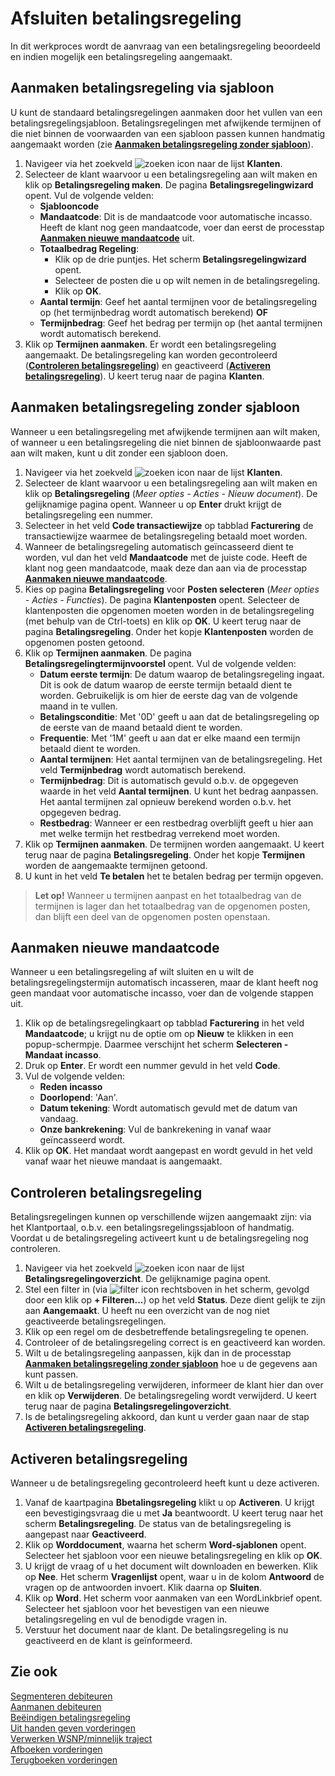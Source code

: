 # Afsluiten betalingsregeling

In dit werkproces wordt de aanvraag van een betalingsregeling beoordeeld en indien mogelijk een betalingsregeling aangemaakt.

## Aanmaken betalingsregeling via sjabloon

U kunt de standaard betalingsregelingen aanmaken door het vullen van een betalingsregelingsjabloon. Betalingsregelingen met afwijkende termijnen of die niet binnen de voorwaarden van een sjabloon passen kunnen handmatig aangemaakt worden (zie **[Aanmaken betalingsregeling zonder sjabloon](#aanmaken-betalingsregeling-zonder-sjabloon)**).

1. Navigeer via het zoekveld ![zoeken icon](/assets/images/zoeken.png "zoeken icon") naar de lijst **Klanten**.
2. Selecteer de klant waarvoor u een betalingsregeling aan wilt maken en klik op **Betalingsregeling maken**. De pagina **Betalingsregelingwizard** opent. Vul de volgende velden:
	- **Sjablooncode**
	- **Mandaatcode**: Dit is de mandaatcode voor automatische incasso. Heeft de klant nog geen mandaatcode, voer dan eerst de processtap **[Aanmaken nieuwe mandaatcode](#aanmaken-nieuwe-mandaatcode)** uit.
	- **Totaalbedrag Regeling**:
		- Klik op de drie puntjes. Het scherm **Betalingsregelingwizard** opent.
		- Selecteer de posten die u op wilt nemen in de betalingsregeling.
		- Klik op **OK**.
	- **Aantal termijn**: Geef het aantal termijnen voor de betalingsregeling op (het termijnbedrag wordt automatisch berekend)
	**OF**
    - **Termijnbedrag**: Geef het bedrag per termijn op (het aantal termijnen wordt automatisch berekend.
3. Klik op **Termijnen aanmaken**. Er wordt een betalingsregeling aangemaakt. De betalingsregeling kan worden gecontroleerd (**[Controleren betalingsregeling](#controleren-betalingsregeling)**) en geactiveerd (**[Activeren betalingsregeling](#activeren-betalingsregeling)**). U keert terug naar de pagina **Klanten**.

## Aanmaken betalingsregeling zonder sjabloon

Wanneer u een betalingsregeling met afwijkende termijnen aan wilt maken, of wanneer u een betalingsregeling die niet binnen de sjabloonwaarde past aan wilt maken, kunt u dit zonder een sjabloon doen.

1. Navigeer via het zoekveld ![zoeken icon](/assets/images/zoeken.png "zoeken icon") naar de lijst **Klanten**.
2. Selecteer de klant waarvoor u een betalingsregeling aan wilt maken en klik op **Betalingsregeling** (*Meer opties - Acties - Nieuw document*). De gelijknamige pagina opent. Wanneer u op **Enter** drukt krijgt de betalingsregeling een nummer.
3. Selecteer in het veld **Code transactiewijze** op tabblad **Facturering** de transactiewijze waarmee de betalingsregeling betaald moet worden.
4. Wanneer de betalingsregeling automatisch geïncasseerd dient te worden, vul dan het veld **Mandaatcode** met de juiste code. Heeft de klant nog geen mandaatcode, maak deze dan aan via de processtap **[Aanmaken nieuwe mandaatcode](#aanmaken-nieuwe-mandaatcode)**.
5. Kies op pagina **Betalingsregeling** voor **Posten selecteren** (*Meer opties - Acties - Functies*). De pagina **Klantenposten** opent. Selecteer de klantenposten die opgenomen moeten worden in de betalingsregeling (met behulp van de Ctrl-toets) en klik op **OK**. U keert terug naar de pagina **Betalingsregeling**. Onder het kopje **Klantenposten** worden de opgenomen posten getoond.
6. Klik op **Termijnen aanmaken**. De pagina **Betalingsregelingtermijnvoorstel** opent. Vul de volgende velden:
	- **Datum eerste termijn**: De datum waarop de betalingsregeling ingaat. Dit is ook de datum waarop de eerste termijn betaald dient te worden. Gebruikelijk is om hier de eerste dag van de volgende maand in te vullen.
	- **Betalingsconditie**: Met '0D' geeft u aan dat de betalingsregeling op de eerste van de maand betaald dient te worden.
	- **Frequentie**: Met '1M' geeft u aan dat er elke maand een termijn betaald dient te worden.
	- **Aantal termijnen**: Het aantal termijnen van de betalingsregeling. Het veld **Termijnbedrag** wordt automatisch berekend.
	- **Termijnbedrag**: Dit is automatisch gevuld o.b.v. de opgegeven waarde in het veld **Aantal termijnen**. U kunt het bedrag aanpassen. Het aantal termijnen zal opnieuw berekend worden o.b.v. het opgegeven bedrag.
	- **Restbedrag**: Wanneer er een restbedrag overblijft geeft u hier aan met welke termijn het restbedrag verrekend moet worden.
7. Klik op **Termijnen aanmaken**. De termijnen worden aangemaakt. U keert terug naar de pagina **Betalingsregeling**. Onder het kopje **Termijnen** worden de aangemaakte termijnen getoond.
8. U kunt in het veld **Te betalen** het te betalen bedrag per termijn opgeven.

>**Let op!** Wanneer u termijnen aanpast en het totaalbedrag van de termijnen is lager dan het totaalbedrag van de opgenomen posten, dan blijft een deel van de opgenomen posten openstaan.

## Aanmaken nieuwe mandaatcode

Wanneer u een betalingsregeling af wilt sluiten en u wilt de betalingsregelingstermijn automatisch incasseren, maar de klant heeft nog geen mandaat voor automatische incasso, voer dan de volgende stappen uit.

1. Klik op de betalingsregelingkaart op tabblad **Facturering** in het veld **Mandaatcode**; u krijgt nu de optie om op **Nieuw** te klikken in een popup-schermpje. Daarmee verschijnt het scherm **Selecteren - Mandaat incasso**.
2. Druk op **Enter**. Er wordt een nummer gevuld in het veld **Code**.
3. Vul de volgende velden:
	- **Reden incasso**
	- **Doorlopend**: 'Aan'.
	- **Datum tekening**: Wordt automatisch gevuld met de datum van vandaag.
	- **Onze bankrekening**: Vul de bankrekening in vanaf waar geïncasseerd wordt.
4. Klik op **OK**. Het mandaat wordt aangepast en wordt gevuld in het veld vanaf waar het nieuwe mandaat is aangemaakt.

## Controleren betalingsregeling

Betalingsregelingen kunnen op verschillende wijzen aangemaakt zijn: via het Klantportaal, o.b.v. een betalingsregelingssjabloon of handmatig. Voordat u de betalingsregeling activeert kunt u de betalingsregeling nog controleren.

1. Navigeer via het zoekveld ![zoeken icon](/assets/images/zoeken.png "zoeken icon") naar de lijst **Betalingsregelingoverzicht**.  De gelijknamige pagina opent.
2. Stel een filter in (via ![filter icon](/assets/images/filter.png "filter icon") rechtsboven in het scherm, gevolgd door een klik op **+ Filteren...**) op het veld **Status**. Deze dient gelijk te zijn aan **Aangemaakt**. U heeft nu een overzicht van de nog niet geactiveerde betalingsregelingen.
3. Klik op een regel om de desbetreffende betalingsregeling te openen.
4. Controleer of de betalingsregeling correct is en geactiveerd kan worden.
5. Wilt u de betalingsregeling aanpassen, kijk dan in de processtap **[Aanmaken betalingsregeling zonder sjabloon](#aanmaken-betalingsregeling-zonder-sjabloon)** hoe u de gegevens aan kunt passen.
6. Wilt u de betalingsregeling verwijderen, informeer de klant hier dan over en klik op **Verwijderen**. De betalingsregeling wordt verwijderd. U keert terug naar de pagina **Betalingsregelingoverzicht**.
7. Is de betalingsregeling akkoord, dan kunt u verder gaan naar de stap **[Activeren betalingsregeling](#activeren-betalingsregeling)**.

## Activeren betalingsregeling

Wanneer u de betalingsregeling gecontroleerd heeft kunt u deze activeren.

1. Vanaf de kaartpagina **Bbetalingsregeling** klikt u op **Activeren**. U krijgt een bevestigingsvraag die u met **Ja** beantwoordt. U keert terug naar het scherm **Betalingsregeling**. De status van de betalingsregeling is aangepast naar **Geactiveerd**.
2. Klik op **Worddocument**, waarna het scherm **Word-sjablonen** opent. Selecteer het sjabloon voor een nieuwe betalingsregeling en klik op **OK**.
3. U krijgt de vraag of u het document wilt downloaden en bewerken. Klik op **Nee**. Het scherm **Vragenlijst** opent, waar u in de kolom **Antwoord** de vragen op de antwoorden invoert. Klik daarna op **Sluiten**.
4. Klik op **Word**. Het scherm voor aanmaken van een WordLinkbrief opent. Selecteer het sjabloon voor het bevestigen van een nieuwe betalingsregeling en vul de benodigde vragen in.
5. Verstuur het document naar de klant. De betalingsregeling is nu geactiveerd en de klant is geïnformeerd.

## Zie ook

[Segmenteren debiteuren](segmenteren-debiteuren/)  
[Aanmanen debiteuren](aanmanen-debiteuren/)  
[Beëindigen betalingsregeling](beeindigen-betalingsregeling/)  
[Uit handen geven vorderingen](uit-handen-geven-vorderingen/)  
[Verwerken WSNP/minnelijk traject](verwerken-wsnp-minnelijk-traject/)  
[Afboeken vorderingen](afboeken-vorderingen/)  
[Terugboeken vorderingen](terugboeken-vorderingen/)
